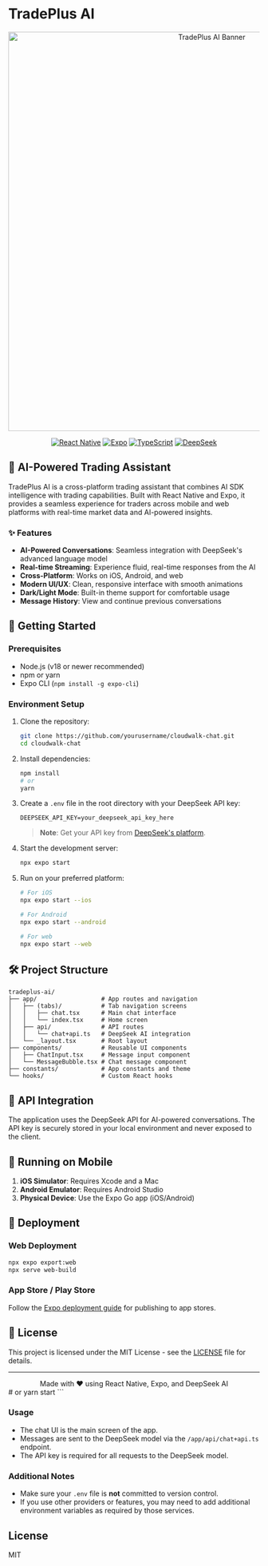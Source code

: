 # TradePlus AI

<div align="center">
  <img src="https://img.freepik.com/free-vector/chatbot-concept-illustration_114360-5622.jpg" width="800" alt="TradePlus AI Banner">
  
  [![React Native](https://img.shields.io/badge/React_Native-20232A?style=for-the-badge&logo=react&logoColor=61DAFB)](https://reactnative.dev/)
  [![Expo](https://img.shields.io/badge/Expo-000020?style=for-the-badge&logo=expo&logoColor=white)](https://expo.dev/)
  [![TypeScript](https://img.shields.io/badge/TypeScript-007ACC?style=for-the-badge&logo=typescript&logoColor=white)](https://www.typescriptlang.org/)
  [![DeepSeek](https://img.shields.io/badge/DeepSeek-181A20?style=for-the-badge&logo=openai&logoColor=white)](https://deepseek.com/)
</div>

## 🌟 AI-Powered Trading Assistant

TradePlus AI is a cross-platform trading assistant that combines AI SDK intelligence with trading capabilities. Built with React Native and Expo, it provides a seamless experience for traders across mobile and web platforms with real-time market data and AI-powered insights.

### ✨ Features

- **AI-Powered Conversations**: Seamless integration with DeepSeek's advanced language model
- **Real-time Streaming**: Experience fluid, real-time responses from the AI
- **Cross-Platform**: Works on iOS, Android, and web
- **Modern UI/UX**: Clean, responsive interface with smooth animations
- **Dark/Light Mode**: Built-in theme support for comfortable usage
- **Message History**: View and continue previous conversations

## 🚀 Getting Started

### Prerequisites

- Node.js (v18 or newer recommended)
- npm or yarn
- Expo CLI (`npm install -g expo-cli`)

### Environment Setup

1. Clone the repository:
   ```bash
   git clone https://github.com/yourusername/cloudwalk-chat.git
   cd cloudwalk-chat
   ```

2. Install dependencies:
   ```bash
   npm install
   # or
   yarn
   ```

3. Create a `.env` file in the root directory with your DeepSeek API key:
   ```env
   DEEPSEEK_API_KEY=your_deepseek_api_key_here
   ```

   > **Note**: Get your API key from [DeepSeek's platform](https://platform.deepseek.com/).

4. Start the development server:
   ```bash
   npx expo start
   ```

5. Run on your preferred platform:
   ```bash
   # For iOS
   npx expo start --ios
   
   # For Android
   npx expo start --android
   
   # For web
   npx expo start --web
   ```

## 🛠️ Project Structure

```
tradeplus-ai/
├── app/                  # App routes and navigation
│   ├── (tabs)/           # Tab navigation screens
│   │   ├── chat.tsx      # Main chat interface
│   │   └── index.tsx     # Home screen
│   ├── api/              # API routes
│   │   └── chat+api.ts   # DeepSeek AI integration
│   └── _layout.tsx       # Root layout
├── components/           # Reusable UI components
│   ├── ChatInput.tsx     # Message input component
│   └── MessageBubble.tsx # Chat message component
├── constants/            # App constants and theme
└── hooks/                # Custom React hooks
```

## 🤖 API Integration

The application uses the DeepSeek API for AI-powered conversations. The API key is securely stored in your local environment and never exposed to the client.

## 📱 Running on Mobile

1. **iOS Simulator**: Requires Xcode and a Mac
2. **Android Emulator**: Requires Android Studio
3. **Physical Device**: Use the Expo Go app (iOS/Android)

## 🚀 Deployment

### Web Deployment
```bash
npx expo export:web
npx serve web-build
```

### App Store / Play Store
Follow the [Expo deployment guide](https://docs.expo.dev/distribution/publishing-websites/) for publishing to app stores.


## 📄 License

This project is licensed under the MIT License - see the [LICENSE](LICENSE) file for details.

---

<div align="center">
  Made with ❤️ using React Native, Expo, and DeepSeek AI
</div>   # or
   yarn start
   ```

### Usage

- The chat UI is the main screen of the app.
- Messages are sent to the DeepSeek model via the `/app/api/chat+api.ts` endpoint.
- The API key is required for all requests to the DeepSeek model.

### Additional Notes

- Make sure your `.env` file is **not** committed to version control.
- If you use other providers or features, you may need to add additional environment variables as required by those services.

## License

MIT
